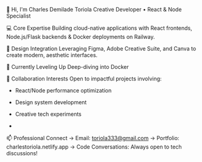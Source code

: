 👋 Hi, I'm Charles Demilade Toriola
Creative Developer • React & Node Specialist

💻 Core Expertise
Building cloud-native applications with React frontends, Node.js/Flask backends & Docker deployments on Railway. 

🎨 Design Integration
Leveraging Figma, Adobe Creative Suite, and Canva to create modern, aesthetic interfaces.

🌱 Currently Leveling Up
Deep-diving into Docker

💞️ Collaboration Interests
Open to impactful projects involving:

- React/Node performance optimization

- Design system development

- Creative tech experiments
- 

📫 Professional Connect
→ Email: toriola333@gmail.com
→ Portfolio: charlestoriola.netlify.app
→ Code Conversations: Always open to tech discussions!

<!---
ctoriola/ctoriola is a ✨ special ✨ repository because its `README.md` (this file) appears on your GitHub profile.
You can click the Preview link to take a look at your changes.
--->
